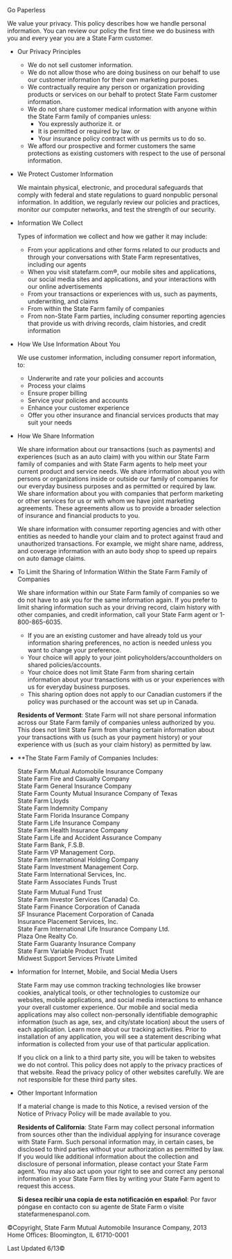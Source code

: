 Go Paperless

We value your privacy. This policy describes how we handle personal information. You can review our policy the first time we do business with you and every year you are a State Farm customer.

*   Our Privacy Principles
    *   We do not sell customer information.
    *   We do not allow those who are doing business on our behalf to use our customer information for their own marketing purposes.
    *   We contractually require any person or organization providing products or services on our behalf to protect State Farm customer information.
    *   We do not share customer medical information with anyone within the State Farm family of companies unless:
        *   You expressly authorize it. or
        *   It is permitted or required by law. or
        *   Your insurance policy contract with us permits us to do so.
    *   We afford our prospective and former customers the same protections as existing customers with respect to the use of personal information.
*   We Protect Customer Information
    
    We maintain physical, electronic, and procedural safeguards that comply with federal and state regulations to guard nonpublic personal information. In addition, we regularly review our policies and practices, monitor our computer networks, and test the strength of our security.
    
*   Information We Collect
    
    Types of information we collect and how we gather it may include:
    
    *   From your applications and other forms related to our products and through your conversations with State Farm representatives, including our agents
    *   When you visit statefarm.com®, our mobile sites and applications, our social media sites and applications, and your interactions with our online advertisements
    *   From your transactions or experiences with us, such as payments, underwriting, and claims
    *   From within the State Farm family of companies
    *   From non-State Farm parties, including consumer reporting agencies that provide us with driving records, claim histories, and credit information
*   How We Use Information About You
    
    We use customer information, including consumer report information, to:
    
    *   Underwrite and rate your policies and accounts
    *   Process your claims
    *   Ensure proper billing
    *   Service your policies and accounts
    *   Enhance your customer experience
    *   Offer you other insurance and financial services products that may suit your needs
*   How We Share Information
    
    We share information about our transactions (such as payments) and experiences (such as an auto claim) with you within our State Farm family of companies and with State Farm agents to help meet your current product and service needs. We share information about you with persons or organizations inside or outside our family of companies for our everyday business purposes and as permitted or required by law. We share information about you with companies that perform marketing or other services for us or with whom we have joint marketing agreements. These agreements allow us to provide a broader selection of insurance and financial products to you.
    
    We share information with consumer reporting agencies and with other entities as needed to handle your claim and to protect against fraud and unauthorized transactions. For example, we might share name, address, and coverage information with an auto body shop to speed up repairs on auto damage claims.
    
*   To Limit the Sharing of Information Within the State Farm Family of Companies
    
    We share information within our State Farm family of companies so we do not have to ask you for the same information again. If you prefer to limit sharing information such as your driving record, claim history with other companies, and credit information, call your State Farm agent or 1-800-865-6035.
    
    *   If you are an existing customer and have already told us your information sharing preferences, no action is needed unless you want to change your preference.
    *   Your choice will apply to your joint policyholders/accountholders on shared policies/accounts.
    *   Your choice does not limit State Farm from sharing certain information about your transactions with us or your experiences with us for everyday business purposes.
    *   This sharing option does not apply to our Canadian customers if the policy was purchased or the account was set up in Canada.
    
    **Residents of Vermont**: State Farm will not share personal information across our State Farm family of companies unless authorized by you. This does not limit State Farm from sharing certain information about your transactions with us (such as your payment history) or your experience with us (such as your claim history) as permitted by law.
    
*   \*\*The State Farm Family of Companies Includes:
    
    State Farm Mutual Automobile Insurance Company  
    State Farm Fire and Casualty Company  
    State Farm General Insurance Company  
    State Farm County Mutual Insurance Company of Texas  
    State Farm Lloyds  
    State Farm Indemnity Company  
    State Farm Florida Insurance Company  
    State Farm Life Insurance Company  
    State Farm Health Insurance Company  
    State Farm Life and Accident Assurance Company  
    State Farm Bank, F.S.B.  
    State Farm VP Management Corp.  
    State Farm International Holding Company  
    State Farm Investment Management Corp.  
    State Farm International Services, Inc.  
    State Farm Associates Funds Trust  
    State Farm Mutual Fund Trust  
    State Farm Investor Services (Canada) Co.  
    State Farm Finance Corporation of Canada  
    SF Insurance Placement Corporation of Canada  
    Insurance Placement Services, Inc.  
    State Farm International Life Insurance Company Ltd.  
    Plaza One Realty Co.  
    State Farm Guaranty Insurance Company  
    State Farm Variable Product Trust  
    Midwest Support Services Private Limited
    
*   Information for Internet, Mobile, and Social Media Users
    
    State Farm may use common tracking technologies like browser cookies, analytical tools, or other technologies to customize our websites, mobile applications, and social media interactions to enhance your overall customer experience. Our mobile and social media applications may also collect non-personally identifiable demographic information (such as age, sex, and city/state location) about the users of each application. Learn more about our tracking activities. Prior to installation of any application, you will see a statement describing what information is collected from your use of that particular application.
    
    If you click on a link to a third party site, you will be taken to websites we do not control. This policy does not apply to the privacy practices of that website. Read the privacy policy of other websites carefully. We are not responsible for these third party sites.
    
*   Other Important Information
    
    If a material change is made to this Notice, a revised version of the Notice of Privacy Policy will be made available to you.
    
    **Residents of California**: State Farm may collect personal information from sources other than the individual applying for insurance coverage with State Farm. Such personal information may, in certain cases, be disclosed to third parties without your authorization as permitted by law. If you would like additional information about the collection and disclosure of personal information, please contact your State Farm agent. You may also act upon your right to see and correct any personal information in your State Farm files by writing your State Farm agent to request this access.
    
    **Si desea recibir una copia de esta notificación en español**: Por favor póngase en contacto con su agente de State Farm o visite statefarmenespanol.com.
    

©Copyright, State Farm Mutual Automobile Insurance Company, 2013  
Home Offices: Bloomington, IL 61710-0001

  
  

Last Updated 6/13©